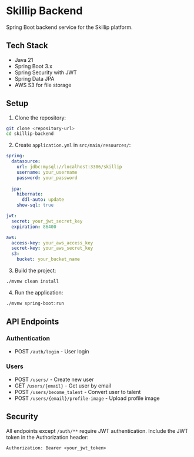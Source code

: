 # Skillip Backend

Spring Boot backend service for the Skillip platform.

## Tech Stack

- Java 21
- Spring Boot 3.x
- Spring Security with JWT
- Spring Data JPA
- AWS S3 for file storage

## Setup

1. Clone the repository:
```bash
git clone <repository-url>
cd skillip-backend
```

2. Create `application.yml` in `src/main/resources/`:
```yaml
spring:
  datasource:
    url: jdbc:mysql://localhost:3306/skillip
    username: your_username
    password: your_password
  
  jpa:
    hibernate:
      ddl-auto: update
    show-sql: true

jwt:
  secret: your_jwt_secret_key
  expiration: 86400

aws:
  access-key: your_aws_access_key
  secret-key: your_aws_secret_key
  s3:
    bucket: your_bucket_name
```

3. Build the project:
```bash
./mvnw clean install
```

4. Run the application:
```bash
./mvnw spring-boot:run
```

## API Endpoints

### Authentication
- POST `/auth/login` - User login

### Users
- POST `/users/` - Create new user
- GET `/users/{email}` - Get user by email
- POST `/users/become_talent` - Convert user to talent
- POST `/users/{email}/profile-image` - Upload profile image

## Security

All endpoints except `/auth/**` require JWT authentication. Include the JWT token in the Authorization header:
```
Authorization: Bearer <your_jwt_token>
```